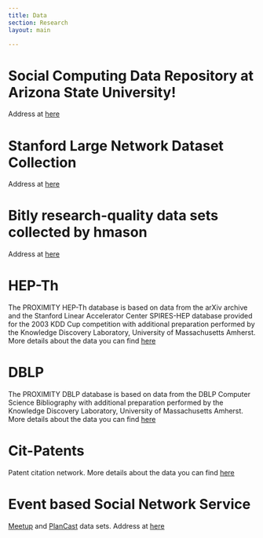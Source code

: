 ```yaml
---
title: Data
section: Research
layout: main

---
```


# Social Computing Data Repository at Arizona State University!
Address at [here](http://socialcomputing.asu.edu/pages/datasets)

# Stanford Large Network Dataset Collection
Address at [here](http://snap.stanford.edu/data/index.html)

# Bitly research-quality data sets collected by hmason #
Address at [here](https://bitly.com/bundles/hmason/1)

# HEP-Th #
The PROXIMITY HEP-Th database is based on data from the arXiv archive and the Stanford Linear Accelerator Center SPIRES-HEP database provided for the 2003 KDD Cup competition with additional preparation performed by the Knowledge Discovery Laboratory, University of Massachusetts Amherst. More details about the data you can find [here](http://kdl.cs.umass.edu/data/hepth/hepth-info.html)

# DBLP #
The PROXIMITY DBLP database is based on data from the DBLP Computer Science Bibliography with additional preparation performed by the Knowledge Discovery Laboratory, University of Massachusetts Amherst. More details about the data you can find [here](http://kdl.cs.umass.edu/data/dblp/dblp-info.html)

# Cit-Patents #
Patent citation network. More details about the data you can find
[here](http://snap.stanford.edu/data/cit-Patents.html)

# Event based Social Network Service #
[Meetup](http://www.meetup.com/) and [PlanCast](http://www.plancast.com/) data sets.
Address at [here](http://www.largenetwork.org/ebsn)

